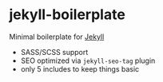 # jekyll-boilerplate

Minimal boilerplate for [Jekyll](https://jekyllrb.com/)

* SASS/SCSS support
* SEO optimized via `jekyll-seo-tag` plugin
* only 5 includes to keep things basic
